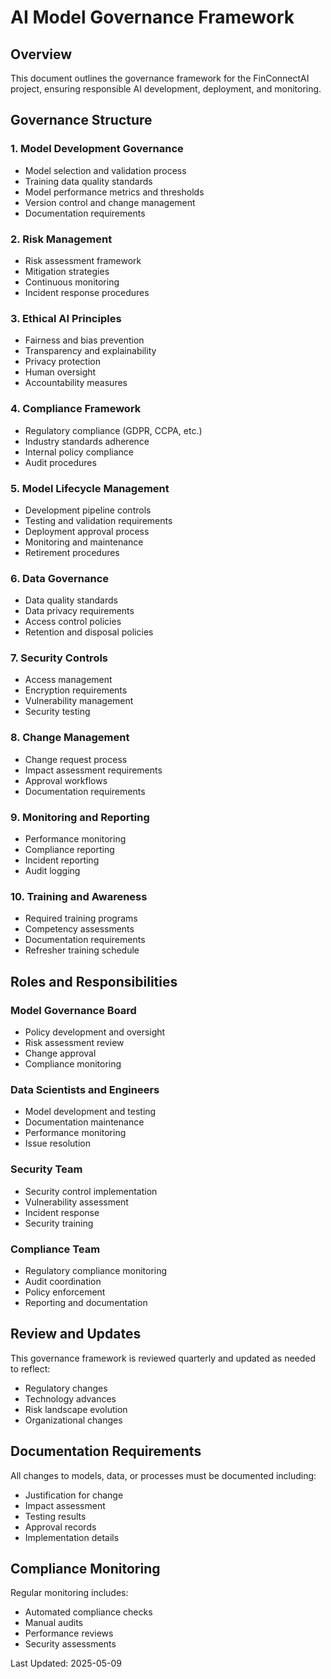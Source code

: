 # AI Model Governance Framework

## Overview
This document outlines the governance framework for the FinConnectAI project, ensuring responsible AI development, deployment, and monitoring.

## Governance Structure

### 1. Model Development Governance
- Model selection and validation process
- Training data quality standards
- Model performance metrics and thresholds
- Version control and change management
- Documentation requirements

### 2. Risk Management
- Risk assessment framework
- Mitigation strategies
- Continuous monitoring
- Incident response procedures

### 3. Ethical AI Principles
- Fairness and bias prevention
- Transparency and explainability
- Privacy protection
- Human oversight
- Accountability measures

### 4. Compliance Framework
- Regulatory compliance (GDPR, CCPA, etc.)
- Industry standards adherence
- Internal policy compliance
- Audit procedures

### 5. Model Lifecycle Management
- Development pipeline controls
- Testing and validation requirements
- Deployment approval process
- Monitoring and maintenance
- Retirement procedures

### 6. Data Governance
- Data quality standards
- Data privacy requirements
- Access control policies
- Retention and disposal policies

### 7. Security Controls
- Access management
- Encryption requirements
- Vulnerability management
- Security testing

### 8. Change Management
- Change request process
- Impact assessment requirements
- Approval workflows
- Documentation requirements

### 9. Monitoring and Reporting
- Performance monitoring
- Compliance reporting
- Incident reporting
- Audit logging

### 10. Training and Awareness
- Required training programs
- Competency assessments
- Documentation requirements
- Refresher training schedule

## Roles and Responsibilities

### Model Governance Board
- Policy development and oversight
- Risk assessment review
- Change approval
- Compliance monitoring

### Data Scientists and Engineers
- Model development and testing
- Documentation maintenance
- Performance monitoring
- Issue resolution

### Security Team
- Security control implementation
- Vulnerability assessment
- Incident response
- Security training

### Compliance Team
- Regulatory compliance monitoring
- Audit coordination
- Policy enforcement
- Reporting and documentation

## Review and Updates
This governance framework is reviewed quarterly and updated as needed to reflect:
- Regulatory changes
- Technology advances
- Risk landscape evolution
- Organizational changes

## Documentation Requirements
All changes to models, data, or processes must be documented including:
- Justification for change
- Impact assessment
- Testing results
- Approval records
- Implementation details

## Compliance Monitoring
Regular monitoring includes:
- Automated compliance checks
- Manual audits
- Performance reviews
- Security assessments

Last Updated: 2025-05-09
